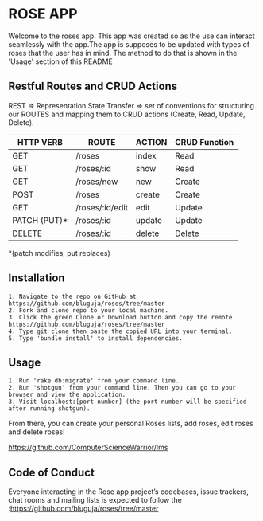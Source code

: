 
# ROSE APP
Welcome to the roses app. This app was created so as the use can interact seamlessly with the app.The app is supposes to be updated with types of roses
that the user has in mind. The method to do that is shown in the 'Usage' section of this README


## Restful Routes and CRUD Actions

REST => Representation State Transfer => set of conventions for structuring our ROUTES and mapping them to CRUD actions (Create, Read, Update, Delete).

  | HTTP VERB | ROUTE | ACTION   | CRUD Function |
| ------------- |-------------| ----------- | ------------------- |
| GET |  /roses  | index | Read |
| GET | /roses/:id | show | Read |
| GET | /roses/new | new | Create |
| POST | /roses | create | Create |
| GET | /roses/:id/edit | edit | Update |
| PATCH (PUT)* | /roses/:id | update | Update |
| DELETE | /roses/:id | delete | Delete |

*(patch modifies, put replaces)


## Installation

    1. Navigate to the repo on GitHub at https://github.com/bluguja/roses/tree/master
    2. Fork and clone repo to your local machine.
    3. Click the green Clone or Download button and copy the remote https://github.com/bluguja/roses/tree/master
    4. Type git clone then paste the copied URL into your terminal.
    5. Type 'bundle install' to install dependencies. 

## Usage

    1. Run 'rake db:migrate' from your command line.
    2. Run 'shotgun' from your command line. Then you can go to your browser and view the application.
    3. Visit localhost:[port-number] (the port number will be specified after running shotgun).

From there, you can create your personal Roses  lists, add roses, edit roses and delete roses! 

https://github.com/ComputerScienceWarrior/lms
## Code of Conduct

Everyone interacting in the Rose app project’s codebases, issue trackers, chat rooms and mailing lists is expected to follow the :https://github.com/bluguja/roses/tree/master


